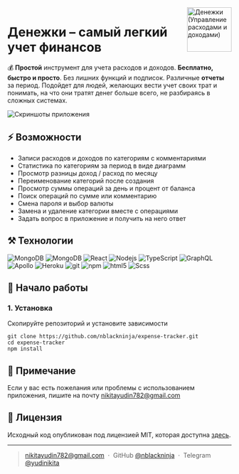 <img align='right' src="https://user-images.githubusercontent.com/36636599/145850897-c920d271-caac-43d3-8fda-a9d0268df0db.png" width="100" height='100' alt='Денежки (Управление расходами и доходами)'>

# Денежки – самый легкий учет финансов

💰 **Простой** инструмент для учета расходов и доходов. **Бесплатно, быстро и просто**. Без лишних функций и подписок.
Различные **отчеты** за период. Подойдет для людей, желающих вести учет своих трат и понимать, на что они тратят денег
больше всего, не разбираясь в сложных системах.

![Скриншоты приложения](https://user-images.githubusercontent.com/36636599/145864310-35100d93-415c-45a4-b8f9-32595e1bf4c2.png)

## ⚡ Возможности

- Записи расходов и доходов по категориям с комментариями
- Статистика по категориям за период в виде диаграмм
- Просмотр разницы доход / расход по месяцу
- Переименование категорий после создания
- Просмотр суммы операций за день и процент от баланса
- Поиск операций по сумме или комментарию
- Смена пароля и выбор валюты
- Замена и удаление категории вместе с операциями
- Задать вопрос в приложение и получить на него ответ

## ️⚒️ Технологии

<p>
  <img alt="MongoDB" src="https://img.shields.io/badge/-MongoDB-13aa52?style=flat&logo=mongodb&logoColor=white" />
  <img alt="MongoDB" src="https://img.shields.io/badge/-Express-404D59?style=flat&logo=express&logoColor=white" />
  <img alt="React" src="https://img.shields.io/badge/-React-20232A?style=flat&logo=react&logoColor=white" />
  <img alt="Nodejs" src="https://img.shields.io/badge/-Nodejs-43853d?style=flat&logo=Node.js&logoColor=white" />
  <img alt="TypeScript" src="https://img.shields.io/badge/-TypeScript-007ACC?style=flat&logo=typescript&logoColor=white" />
  <img alt="GraphQL" src="https://img.shields.io/badge/-GraphQL-E10098?style=flat&logo=graphql&logoColor=white" />
  <img alt="Apollo" src="https://img.shields.io/badge/-Apollo-311C87?style=flat&logo=apollo-graphql&logoColor=white" />
  <img alt="Heroku" src="https://img.shields.io/badge/-Heroku-430098?style=flat&logo=heroku&logoColor=white" />
  <img alt="git" src="https://img.shields.io/badge/-Git-F05032?style=flat&logo=git&logoColor=white" />
  <img alt="npm" src="https://img.shields.io/badge/-NPM-CB3837?style=flat&logo=npm&logoColor=white" />
  <img alt="html5" src="https://img.shields.io/badge/-HTML5-E34F26?style=flat&logo=html5&logoColor=white" />
  <img alt="Scss" src="https://img.shields.io/badge/-SCSS-CC6699?style=flat&logo=sass&logoColor=white" /> 
</p>

## 📝 Начало работы

### 1. Установка

Скопируйте репозиторий и установите зависимости

```shell
git clone https://github.com/nblackninja/expense-tracker.git
cd expense-tracker 
npm install
```

## 💬 Примечание

Если у вас есть пожелания или проблемы с использованием приложения, пишите на
почту [nikitayudin782@gmail.com](mailto:nikitayudin782@gmail.com)

## 🔐 Лицензия

Исходный код опубликован под лицензией MIT, которая доступна [здесь](LICENSE).

---

> [nikitayudin782@gmail.com](mailto:nikitayudin782@gmail.com) &nbsp;&middot;&nbsp;
> GitHub [@nblackninja](https://github.com/с) &nbsp;&middot;&nbsp;
> Telegram [@yudinikita](https://t.me/yudinikita)
